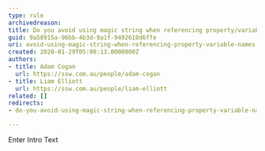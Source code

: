 ```yaml
---
type: rule
archivedreason: 
title: Do you avoid using magic string when referencing property/variable names
guid: 9a58915a-96bb-4b3d-9a1f-9492610d6ffe
uri: avoid-using-magic-string-when-referencing-property-variable-names
created: 2020-01-29T05:00:13.0000000Z
authors:
- title: Adam Cogan
  url: https://ssw.com.au/people/adam-cogan
- title: Liam Elliott
  url: https://ssw.com.au/people/liam-elliott
related: []
redirects:
- do-you-avoid-using-magic-string-when-referencing-property-variable-names

---
```



Enter Intro Text
<br><excerpt class='endintro'></excerpt><br>



